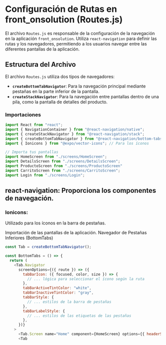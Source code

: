 # Configuración de Rutas en front_onsolution (Routes.js)

El archivo `Routes.js` es responsable de la configuración de la navegación en la aplicación `front_onsolution`. Utiliza `react-navigation` para definir las rutas y los navegadores, permitiendo a los usuarios navegar entre las diferentes pantallas de la aplicación.

## Estructura del Archivo

El archivo `Routes.js` utiliza dos tipos de navegadores:

* **`createBottomTabNavigator`**: Para la navegación principal mediante pestañas en la parte inferior de la pantalla.
* **`createStackNavigator`**: Para la navegación entre pantallas dentro de una pila, como la pantalla de detalles del producto.

### Importaciones

```javascript
import React from "react";
import { NavigationContainer } from "@react-navigation/native";
import { createStackNavigator } from "@react-navigation/stack";
import { createBottomTabNavigator } from "@react-navigation/bottom-tabs";
import { Ionicons } from "@expo/vector-icons"; // Para los íconos

// Importa tus pantallas
import HomeScreen from "./screens/HomeScreen";
import DetailsScreen from "./screens/DetailsScreen";
import ProductoScreen from "./screens/ProductoScreen"
import CarritoScreen from "./screens/CarritoScreen";
import Login from "./screens/Login";

```

## react-navigation: Proporciona los componentes de navegación.

### Ionicons:
 
Utilizado para los íconos en la barra de pestañas.

Importación de las pantallas de la aplicación.
Navegador de Pestañas Inferiores (BottomTabs)

```javascript
const Tab = createBottomTabNavigator();

const BottomTabs = () => {
  return (
    <Tab.Navigator
      screenOptions={({ route }) => ({
        tabBarIcon: ({ focused, color, size }) => {
          // ... lógica para seleccionar el ícono según la ruta
        },
        tabBarActiveTintColor: "white",
        tabBarInactiveTintColor: "gray",
        tabBarStyle: {
          // ... estilos de la barra de pestañas
        },
        tabBarLabelStyle: {
          // ... estilos de las etiquetas de las pestañas
        },
      })}
    >
      <Tab.Screen name="Home" component={HomeScreen} options={{ headerShown: false }} />
      <Tab

```